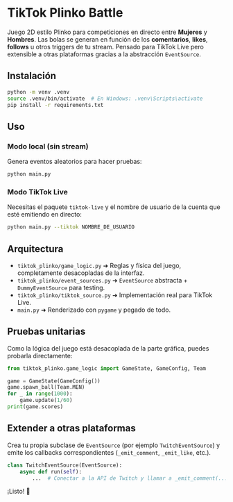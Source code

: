 # TikTok Plinko Battle

Juego 2D estilo Plinko para competiciones en directo entre **Mujeres** y **Hombres**.
Las bolas se generan en función de los **comentarios**, **likes**, **follows** u otros
triggers de tu stream. Pensado para TikTok Live pero extensible a otras
plataformas gracias a la abstracción `EventSource`.

## Instalación

```bash
python -m venv .venv
source .venv/bin/activate  # En Windows: .venv\Scripts\activate
pip install -r requirements.txt
```

## Uso

### Modo local (sin stream)

Genera eventos aleatorios para hacer pruebas:

```bash
python main.py
```

### Modo TikTok Live

Necesitas el paquete `tiktok-live` y el nombre de usuario de la cuenta que
esté emitiendo en directo:

```bash
python main.py --tiktok NOMBRE_DE_USUARIO
```

## Arquitectura

- `tiktok_plinko/game_logic.py`  ➜ Reglas y física del juego, completamente desacopladas de la interfaz.
- `tiktok_plinko/event_sources.py` ➜  `EventSource` abstracta + `DummyEventSource` para testing.
- `tiktok_plinko/tiktok_source.py` ➜ Implementación real para TikTok Live.
- `main.py` ➜  Renderizado con `pygame` y pegado de todo.

## Pruebas unitarias

Como la lógica del juego está desacoplada de la parte gráfica, puedes probarla
directamente:

```python
from tiktok_plinko.game_logic import GameState, GameConfig, Team

game = GameState(GameConfig())
game.spawn_ball(Team.MEN)
for _ in range(1000):
    game.update(1/60)
print(game.scores)
```

## Extender a otras plataformas

Crea tu propia subclase de `EventSource` (por ejemplo `TwitchEventSource`) y
emite los callbacks correspondientes (`_emit_comment`, `_emit_like`, etc.).

```python
class TwitchEventSource(EventSource):
    async def run(self):
        ...  # Conectar a la API de Twitch y llamar a _emit_comment(...)
```

¡Listo! 🎉 